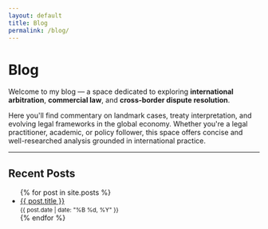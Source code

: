 ```yaml
---
layout: default
title: Blog
permalink: /blog/
---
```


# Blog

Welcome to my blog — a space dedicated to exploring **international arbitration**, **commercial law**, and **cross-border dispute resolution**.

Here you'll find commentary on landmark cases, treaty interpretation, and evolving legal frameworks in the global economy. Whether you're a legal practitioner, academic, or policy follower, this space offers concise and well-researched analysis grounded in international practice.

---

## Recent Posts

<ul>
  {% for post in site.posts %}
    <li>
      <a href="{{ post.url }}">{{ post.title }}</a><br />
      <small>{{ post.date | date: "%B %d, %Y" }}</small>
    </li>
  {% endfor %}
</ul>
